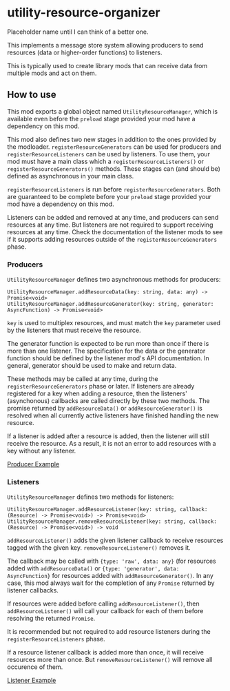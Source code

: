 # utility-resource-organizer
Placeholder name until I can think of a better one.


This implements a message store system allowing producers to send
resources (data or higher-order functions) to listeners.

This is typically used to create library mods that can receive data from
multiple mods and act on them.

## How to use

This mod exports a global object named `UtilityResourceManager`,
which is available even before the `preload` stage provided your mod
have a dependency on this mod.

This mod also defines two new stages in addition to the ones provided by
the modloader.  `registerResourceGenerators` can
be used for producers and `registerResourceListeners` can be used by
listeners.  To use them, your mod must have a main class which a
`registerResourceListeners()` or `registerResourceGenerators()` methods.
These stages can (and should be) defined as asynchronous in your main class.

`registerResourceListeners` is run before `registerResourceGenerators`.
Both are guaranteed to be complete before your `preload` stage provided
your mod have a dependency on this mod.

Listeners can be added and removed at any time, and producers can send
resources at any time.  But listeners are not required to support
receiving resources at any time.  Check the documentation of the listener
mods to see if it supports adding resources outside of the
`registerResourceGenerators` phase.


### Producers

`UtilityResourceManager` defines two asynchronous methods for producers:

```
UtilityResourceManager.addResourceData(key: string, data: any) -> Promise<void>
UtilityResourceManager.addResourceGenerator(key: string, generator: AsyncFunction) -> Promise<void>
```

`key` is used to multiplex resources, and must match the `key` parameter
used by the listeners that must receive the resource.

The generator function is expected to be run more than once if there
is more than one listener.  The specification for the data or the
generator function should be defined by the listener mod's API
documentation.  In general, generator should be used to make and return data.

These methods may be called at any time, during the
`registerResourceGenerators` phase or later.  If listeners are already
registered for a key when adding a resource, then the listeners'
(asynchonous) callbacks are called directly by these two methods.
The promise returned by `addResourceData()` or `addResourceGenerator()`
is resolved when all currently active listeners have finished handling
the new resource.

If a listener is added after a resource is added, then the listener will
still receive the resource.  As a result, it is not an error to
add resources with a key without any listener.

[Producer Example](https://github.com/ac2pic/emilie/blob/132153246af5bff4ec83aa516ea9c24cc86a65d8/src/main.js#L12-L20)

### Listeners

`UtilityResourceManager` defines two methods for listeners:

```
UtilityResourceManager.addResourceListener(key: string, callback: (Resource) -> Promise<void>) -> Promise<void>
UtilityResourceManager.removeResourceListener(key: string, callback: (Resource) -> Promise<void>) -> void
```

`addResourceListener()` adds the given listener callback to receive resources
tagged with the given key. `removeResourceListener()` removes it.

The callback may be called with `{type: 'raw', data: any}` (for resources
added with `addResourceData()` or `{type: 'generator', data: AsyncFunction}`
for resources added with `addResourceGenerator()`.  In any case, this mod always
wait for the completion of any `Promise` returned by listener callbacks.

If resources were added before calling `addResourceListener()`, then
`addResourceListener()` will call your callback for each of them before resolving
the returned `Promise`.

It is recommended but not required to add resource listeners during the
`registerResourceListeners` phase.

If a resource listener callback is added more than once, it will receive
resources more than once. But `removeResourceListener()` will remove all occurence
of them.

[Listener Example](https://github.com/CCDirectLink/char-toolkit/blob/master/src/main.js#L8-L17)
